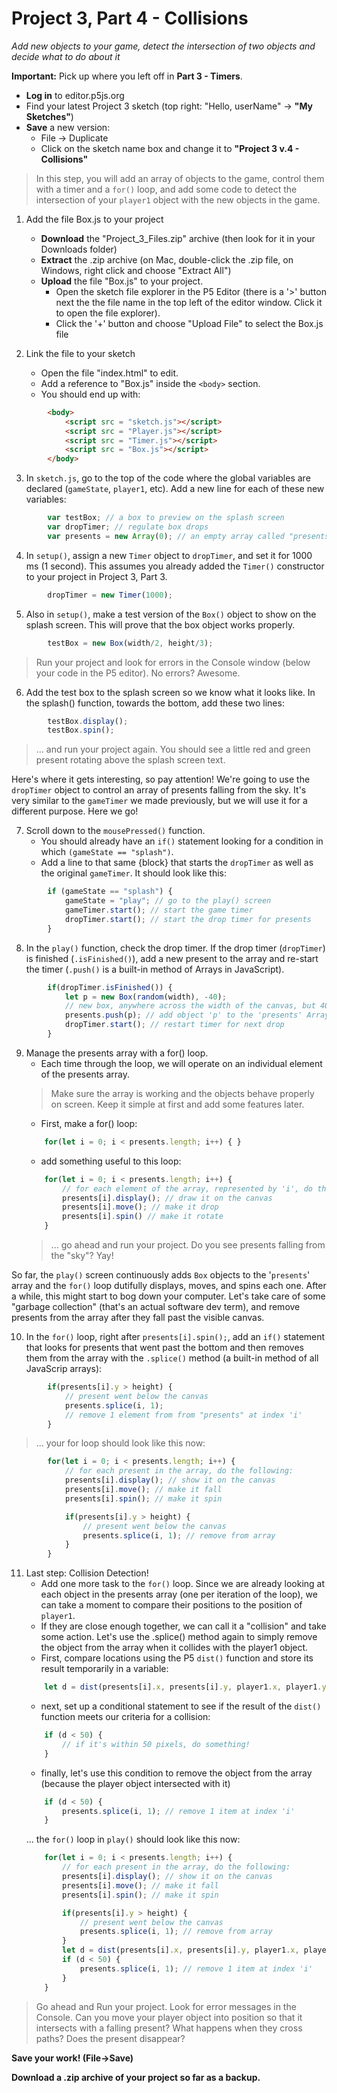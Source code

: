 <link href="../markdown.css" rel="stylesheet"></link> 

# Project 3, Part 4 - Collisions

*Add new objects to your game, detect the intersection of two objects and decide what to do about it*

**Important:** Pick up where you left off in **Part 3 - Timers**. 

* **Log in** to editor.p5js.org
* Find your latest Project 3 sketch (top right: "Hello, userName" -> **"My Sketches"**)
* **Save** a new version:
    * File -> Duplicate
    * Click on the sketch name box and change it to **"Project 3 v.4 - Collisions"**

> In this step, you will add an array of objects to the game, control them with a timer and a `for()` loop, and add some code to detect the intersection of your `player1` object with the new objects in the game.

1. Add the file Box.js to your project
    * **Download** the "Project_3_Files.zip" archive (then look for it in your Downloads folder)
    * **Extract** the .zip archive (on Mac, double-click the .zip file, on Windows, right click and choose "Extract All")
    * **Upload** the file "Box.js" to your project.
        * Open the sketch file explorer in the P5 Editor (there is a '>' button next the the file name in the top left of the editor window. Click it to open the file explorer).
        * Click the '+' button and choose "Upload File" to select the Box.js file

2. Link the file to your sketch
    * Open the file "index.html" to edit.
    * Add a reference to "Box.js" inside the `<body>` section. 
    * You should end up with:
```html
        <body>
            <script src = "sketch.js"></script>
            <script src = "Player.js"></script>
            <script src = "Timer.js"></script>
            <script src = "Box.js"></script>
        </body>
```

3. In `sketch.js`, go to the top of the code where the global variables are declared (`gameState`, `player1`, etc). Add a new line for each of these new variables:
```javascript
        var testBox; // a box to preview on the splash screen
        var dropTimer; // regulate box drops
        var presents = new Array(0); // an empty array called "presents"
 ```
4. In `setup()`, assign a new `Timer` object to `dropTimer`, and set it for 1000 ms (1 second). This assumes you already added the `Timer()` constructor to your project in Project 3, Part 3.
```javascript
        dropTimer = new Timer(1000);
```

5. Also in `setup()`, make a test version of the `Box()` object to show on the splash screen. This will prove that the box object works properly.
```javascript
        testBox = new Box(width/2, height/3);
```
> Run your project and look for errors in the Console window (below your code in the P5 editor). No errors? Awesome.

6. Add the test box to the splash screen so we know what it looks like. In the splash() function, towards the bottom, add these two lines:
```javascript
        testBox.display();
        testBox.spin();
```
> ... and run your project again. You should see a little red and green present rotating above the splash screen text.

Here's where it gets interesting, so pay attention! We're going to use the `dropTimer` object to control an array of presents falling from the sky. It's very similar to the `gameTimer` we made previously, but we will use it for a different purpose. Here we go!

7. Scroll down to the `mousePressed()` function. 
    * You should already have an `if()` statement looking for a condition in which `(gameState == "splash")`.
    * Add a line to that same {block} that starts the `dropTimer` as well as the original `gameTimer`. It should look like this:
```javascript
        if (gameState == "splash") {
            gameState = "play"; // go to the play() screen
            gameTimer.start(); // start the game timer
            dropTimer.start(); // start the drop timer for presents
        }
```

8. In the `play()` function, check the drop timer. If the drop timer (`dropTimer`) is finished (`.isFinished()`), add a new present to the array and re-start the timer (`.push()` is a built-in method of Arrays in JavaScript).
```javascript
        if(dropTimer.isFinished()) {
            let p = new Box(random(width), -40);
            // new box, anywhere across the width of the canvas, but 40px above the canvas
            presents.push(p); // add object 'p' to the 'presents' Array
            dropTimer.start(); // restart timer for next drop
        }
```

9. Manage the presents array with a for() loop.
    * Each time through the loop, we will operate on an individual element of the presents array.
    > Make sure the array is working and the objects behave properly on screen. Keep it simple at first and add some features later.
    * First, make a for() loop:
    ```javascript
        for(let i = 0; i < presents.length; i++) { }
    ```
    * add something useful to this loop:
    ```javascript
        for(let i = 0; i < presents.length; i++) {
            // for each element of the array, represented by 'i', do the following:
            presents[i].display(); // draw it on the canvas
            presents[i].move(); // make it drop
            presents[i].spin() // make it rotate
        }
    ```
    > ... go ahead and run your project. Do you see presents falling from the "sky"? Yay!

So far, the `play()` screen continuously adds `Box` objects to the '`presents`' array and the `for()` loop dutifully displays, moves, and spins each one. After a while, this might start to bog down your computer. Let's take care of some "garbage collection" (that's an actual software dev term), and remove presents from the array after they fall past the visible canvas.

10. In the `for()` loop, right after `presents[i].spin();`, add an `if()` statement that looks for presents that went past the bottom and then removes them from the array with the `.splice()` method (a built-in method of all JavaScrip arrays):
```javascript
        if(presents[i].y > height) {
            // present went below the canvas
            presents.splice(i, 1);
            // remove 1 element from from "presents" at index 'i'
        }
```
> ... your for loop should look like this now:
```javascript
        for(let i = 0; i < presents.length; i++) { 
            // for each present in the array, do the following:
            presents[i].display(); // show it on the canvas
            presents[i].move(); // make it fall
            presents[i].spin(); // make it spin

            if(presents[i].y > height) {
                // present went below the canvas
                presents.splice(i, 1); // remove from array
            }
        }
```
11. Last step: Collision Detection!
    * Add one more task to the `for()` loop. Since we are already looking at each object in the presents array (one per iteration of the loop), we can take a moment to compare their positions to the position of `player1`.
    * If they are close enough together, we can call it a "collision" and take some action. Let's use the .splice() method again to simply remove the object from the array when it collides with the player1 object.
    * First, compare locations using the P5 `dist()` function and store its result temporarily in a variable:
    ```javascript
        let d = dist(presents[i].x, presents[i].y, player1.x, player1.y);
    ```
    * next, set up a conditional statement to see if the result of the `dist()` function meets our criteria for a collision:
    ```javascript
        if (d < 50) {
            // if it's within 50 pixels, do something!
        }
    ```
    * finally, let's use this condition to remove the object from the array (because the player object intersected with it)
    ```javascript
        if (d < 50) {
            presents.splice(i, 1); // remove 1 item at index 'i'
        }
    ```
    ... the `for()` loop in `play()` should look like this now:
    ```javascript
        for(let i = 0; i < presents.length; i++) { 
            // for each present in the array, do the following:
            presents[i].display(); // show it on the canvas
            presents[i].move(); // make it fall
            presents[i].spin(); // make it spin

            if(presents[i].y > height) {
                // present went below the canvas
                presents.splice(i, 1); // remove from array
            }
            let d = dist(presents[i].x, presents[i].y, player1.x, player1.y);
            if (d < 50) {
                presents.splice(i, 1); // remove 1 item at index 'i'
            }
        }
    ```
> Go ahead and Run your project. Look for error messages in the Console. Can you move your player object into position so that it intersects with a falling present? What happens when they cross paths? Does the present disappear?

**Save your work! (File->Save)**

**Download a .zip archive of your project so far as a backup.**
